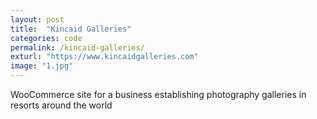 ```yaml
---
layout: post
title:  "Kincaid Galleries"
categories: code
permalink: /kincaid-galleries/
exturl: "https://www.kincaidgalleries.com"
image: "1.jpg"
---
```


<p class="post--full__excerpt">
	WooCommerce site for a business establishing photography galleries in resorts around the world
</p>

